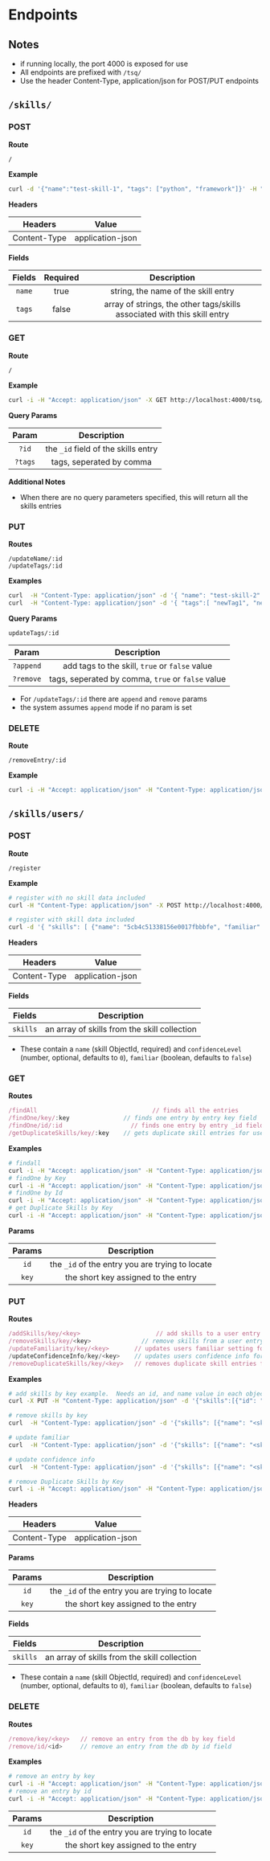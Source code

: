 # Endpoints

## Notes

- if running locally, the port 4000 is exposed for use
- All endpoints are prefixed with `/tsq/`
- Use the header Content-Type, application/json for POST/PUT endpoints

## `/skills/`

### POST

**Route**

```code
/
```

**Example**

```bash
curl -d '{"name":"test-skill-1", "tags": ["python", "framework"]}' -H "Content-Type: application/json" -X POST http://localhost:4000/tsq/skills/
```

**Headers**

|     Headers    |        Value        |
|:--------------:|:-------------------:| 
|  Content-Type  |  application-json   |


**Fields**

| Fields | Required | Description | 
|:------:|:--------:|:-----------:|
| `name` |   true   | string, the name of the skill entry | 
| `tags` |   false   | array of strings, the other tags/skills associated with this skill entry | 


### GET

**Route**

```code
/
```

**Example**

```bash
curl -i -H "Accept: application/json" -X GET http://localhost:4000/tsq/skills/
```

**Query Params**

| Param     | Description                         |
|:---------:|:-----------------------------------:|
|   `?id`   | the `_id` field of the skills entry |
|  `?tags`  | tags, seperated by comma            | 

**Additional Notes**

- When there are no query parameters specified, this will return all the skills entries

### PUT

**Routes**

```code
/updateName/:id
/updateTags/:id
```

**Examples**

```bash
curl  -H "Content-Type: application/json" -d '{ "name": "test-skill-2" }'  -X PUT http://localhost:4000/tsq/skills/updateName/<:id>
curl  -H "Content-Type: application/json" -d '{ "tags":[ "newTag1", "newTag2" ] }'  -X PUT http://localhost:4000/tsq/skills/updateTags/<:id>
```

**Query Params**

`updateTags/:id`

| Param         | Description                                        |
|:-------------:|:--------------------------------------------------:|
|   `?append`   | add tags to the skill, `true` or `false` value     |
|  `?remove`    | tags, seperated by comma, `true` or `false` value  | 

- For `/updateTags/:id` there are `append` and `remove` params
- the system assumes `append` mode if no param is set

### DELETE

**Route**

```code
/removeEntry/:id
```
**Example**

```bash
curl -i -H "Accept: application/json" -H "Content-Type: application/json" -X DELETE http://localhost:4000/tsq/skills/removeEntry/<:id>
```

## `/skills/users/`

### POST

**Route**

```code
/register
```

**Example**

```bash
# register with no skill data included
curl -H "Content-Type: application/json" -X POST http://localhost:4000/tsq/skills/users/register

# register with skill data included
curl -d '{ "skills": [ {"name": "5cb4c51338156e0017fbbbfe", "familiar":true, "confidenceLevel": 3} ]}' -H "Content-Type: application/json" -X POST http://localhost:4000/tsq/skills/users/register

```


**Headers**

|     Headers    |        Value        |
|:--------------:|:-------------------:| 
|  Content-Type  |  application-json   |


**Fields**


|    Fields     | Description                                  |
|:-------------:|:--------------------------------------------:|
|   `skills`    | an array of skills from the skill collection |

* These contain a `name` (skill ObjectId, required) and `confidenceLevel` (number, optional, defaults to `0`), `familiar` (boolean, defaults to `false`)


### GET

**Routes**

```javascript
/findAll  					            // finds all the entries
/findOne/key/:key 	            // finds one entry by entry key field
/findOne/id/:id 	              // finds one entry by entry _id field
/getDuplicateSkills/key/:key    // gets duplicate skill entries for user by key, returns skill entry id and count
```

**Examples**

```bash
# findall
curl -i -H "Accept: application/json" -H "Content-Type: application/json" -X GET http://localhost:4000/tsq/skills/users/findAll/
# findOne by Key
curl -i -H "Accept: application/json" -H "Content-Type: application/json" -X GET http://localhost:4000/tsq/skills/users/findOne/key/<key>
# findOne by Id
curl -i -H "Accept: application/json" -H "Content-Type: application/json" -X GET http://localhost:4000/tsq/skills/users/findOne/id/<id>
# get Duplicate Skills by Key
curl -i -H "Accept: application/json" -H "Content-Type: application/json" -X GET http://localhost:4000/tsq/skills/users/getDuplicateSkills/key/<key>
```

**Params**


|    Params     | Description                                     |
|:-------------:|:-----------------------------------------------:|
|   `id`        | the `_id` of the entry you are trying to locate |
|   `key`       | the short key assigned to the entry             |


### PUT

**Routes**

```javascript
/addSkills/key/<key>			         // add skills to a user entry
/removeSkills/key/<key>		         // remove skills from a user entry
/updateFamiliarity/key/<key>       // updates users familiar setting for a skill (true/false)
/updateConfidenceInfo/key/<key>    // updates users confidence info for a skill
/removeDuplicateSkills/key/<key>   // removes duplicate skill entries for user by key
```

**Examples**

```bash
# add skills by key example.  Needs an id, and name value in each object in the skills array.  optionally, a familiar value can be added 
curl -X PUT -H "Content-Type: application/json" -d '{"skills":[{"id": "5cb6640253143f001088b060", "name": "JavaScript"}]}' http://localhost:4000/tsq/skills/users/addSkills/key/mq1dKEvioUB0Axiv

# remove skills by key
curl  -H "Content-Type: application/json" -d '{"skills": [{"name": "<skill ObjectID>"}]}'  -X PUT http://localhost:4000/tsq/skills/users/removeSkills/key/d60c6X62iC2Qu1P7

# update familiar
curl  -H "Content-Type: application/json" -d '{"skills": [{"name": "<skill ObjectID>", "familiar": true}]}'  -X PUT http://localhost:4000/tsq/skills/users/updateFamiliarity/key/<key>

# update confidence info
curl  -H "Content-Type: application/json" -d '{"skills": [{"name": "<skill ObjectID>", "confidenceLevel": 3 }]}'  -X PUT http://localhost:4000/tsq/skills/users/updateConfidenceInfo/key/<key>

# remove Duplicate Skills by Key
curl -i -H "Accept: application/json" -H "Content-Type: application/json" -X GET http://localhost:4000/tsq/skills/users/removeDuplicateSkills/key/<key>

```


**Headers**

|     Headers    |        Value        |
|:--------------:|:-------------------:| 
|  Content-Type  |  application-json   |


**Params**

|    Params     | Description                                     |
|:-------------:|:-----------------------------------------------:|
|   `id`        | the `_id` of the entry you are trying to locate |
|   `key`       | the short key assigned to the entry             |


**Fields**


|    Fields     | Description                                  |
|:-------------:|:--------------------------------------------:|
|   `skills`    | an array of skills from the skill collection |

* These contain a `name` (skill ObjectId, required) and `confidenceLevel` (number, optional, defaults to `0`), `familiar` (boolean, defaults to `false`)



### DELETE

**Routes**

```javascript
/remove/key/<key>	// remove an entry from the db by key field
/remove/id/<id>		// remove an entry from the db by id field
```

**Examples**

```bash
# remove an entry by key
curl -i -H "Accept: application/json" -H "Content-Type: application/json" -X DELETE http://localhost:4000/tsq/skills/users/remove/key/<key>
# remove an entry by id
curl -i -H "Accept: application/json" -H "Content-Type: application/json" -X DELETE http://localhost:4000/tsq/skills/users/remove/id/<_id>
```


|    Params     | Description                                     |
|:-------------:|:-----------------------------------------------:|
|   `id`        | the `_id` of the entry you are trying to locate |
|   `key`       | the short key assigned to the entry             |

